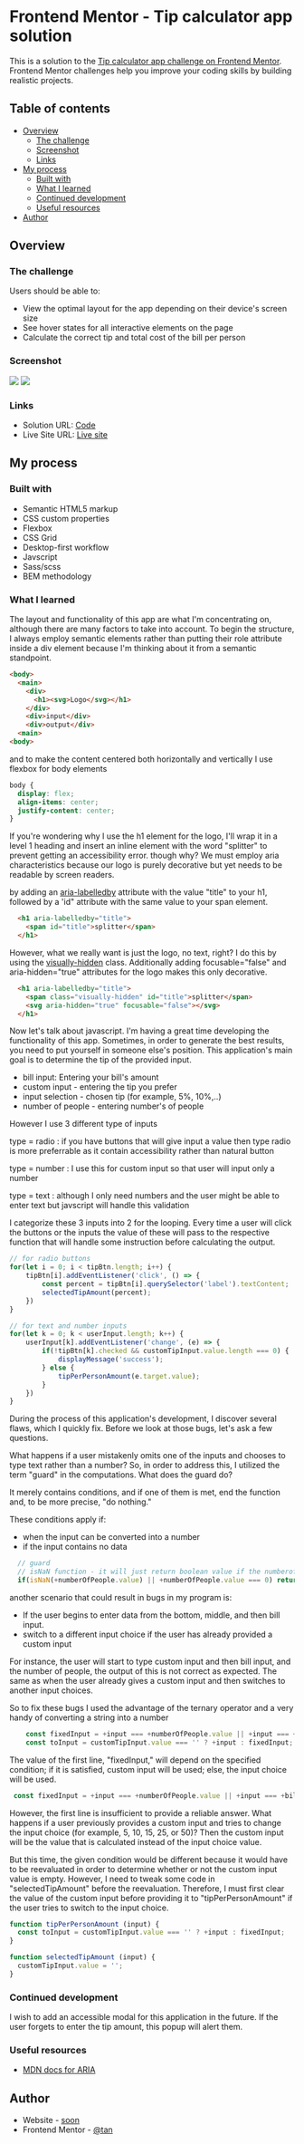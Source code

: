 # Frontend Mentor - Tip calculator app solution

This is a solution to the [Tip calculator app challenge on Frontend Mentor](https://www.frontendmentor.io/challenges/tip-calculator-app-ugJNGbJUX). Frontend Mentor challenges help you improve your coding skills by building realistic projects.

## Table of contents

- [Overview](#overview)
  - [The challenge](#the-challenge)
  - [Screenshot](#screenshot)
  - [Links](#links)
- [My process](#my-process)
  - [Built with](#built-with)
  - [What I learned](#what-i-learned)
  - [Continued development](#continued-development)
  - [Useful resources](#useful-resources)
- [Author](#author)


## Overview

### The challenge

Users should be able to:

- View the optimal layout for the app depending on their device's screen size
- See hover states for all interactive elements on the page
- Calculate the correct tip and total cost of the bill per person

### Screenshot

![](./screenshot/desktop.png)
![](./screenshot/mobile.png)


### Links

- Solution URL: [Code](https://github.com/tan911/Tip-calculator-app)
- Live Site URL: [Live site](https://tan911.github.io/Tip-calculator-app/)

## My process

### Built with

- Semantic HTML5 markup
- CSS custom properties
- Flexbox
- CSS Grid
- Desktop-first workflow
- Javscript
- Sass/scss
- BEM methodology


### What I learned

The layout and functionality of this app are what I'm concentrating on, although there are many factors to take into account. To begin the structure,
I always employ semantic elements rather than putting their role attribute inside a div element because I'm thinking about it from a semantic standpoint.

```html
<body>
  <main>
    <div>
      <h1><svg>Logo</svg></h1>
    </div>
    <div>input</div>
    <div>output</div>
  <main>
<body>
```
and to make the content centered both horizontally and vertically I use flexbox for body elements

```css
body {
  display: flex;
  align-items: center;
  justify-content: center;  
}
```
If you're wondering why I use the h1 element for the logo, I'll wrap it in a level 1 heading and insert an inline element with the word "splitter" to prevent getting an accessibility error. though why? We must employ aria characteristics because our logo is purely decorative but yet needs to be readable by screen readers. 

by adding an [aria-labelledby](https://developer.mozilla.org/en-US/docs/Web/Accessibility/ARIA/Attributes/aria-labelledby) attribute with the value "title" to your h1, followed by a 'id" attribute with the same value to your span element.

```html
  <h1 aria-labelledby="title">
    <span id="title">splitter</span>
  </h1>
```

However, what we really want is just the logo, no text, right? I do this by using the [visually-hidden](https://www.a11yproject.com/posts/how-to-hide-content/) class. Additionally adding focusable="false" and aria-hidden="true" attributes for the logo makes this only decorative.

```html
  <h1 aria-labelledby="title">
    <span class="visually-hidden" id="title">splitter</span>
    <svg aria-hidden="true" focusable="false"></svg>
  </h1>
```

Now let's talk about javascript. I'm having a great time developing the functionality of this app. Sometimes, in order to generate the best results, you need to put yourself in someone else's position. This application's main goal is to determine the tip of the provided input.

- bill input: Entering your bill's amount
- custom input - entering the tip you prefer
- input selection - chosen tip (for example, 5%, 10%,..)
- number of people - entering number's of people

However I use 3 different type of inputs 

type = radio : if you have buttons that will give input a value then type radio is more preferrable as it contain accessibility rather than natural button

type = number : I use this for custom input so that user will input only a number

type = text : although I only need numbers and the user might be able to enter text but javscript will handle this validation

I categorize these 3 inputs into 2 for the looping. Every time a user will click the buttons or the inputs the value of these will pass to the respective function that will handle some instruction before calculating the output.
```js
// for radio buttons
for(let i = 0; i < tipBtn.length; i++) {
    tipBtn[i].addEventListener('click', () => {
        const percent = tipBtn[i].querySelector('label').textContent;
        selectedTipAmount(percent);
    })
}

// for text and number inputs
for(let k = 0; k < userInput.length; k++) {
    userInput[k].addEventListener('change', (e) => {
        if(!tipBtn[k].checked && customTipInput.value.length === 0) {
            displayMessage('success');
        } else {
            tipPerPersonAmount(e.target.value);
        }   
    })
}
```

During the process of this application's development, I discover several flaws, which I quickly fix.
Before we look at those bugs, let's ask a few questions. 

What happens if a user mistakenly omits one of the inputs and chooses to type text rather than a number?
So, in order to address this, I utilized the term "guard" in the computations. What does the guard do? 

It merely contains conditions, and if one of them is met, end the function and, to be more precise, "do nothing." 

These conditions apply if:
- when the input can be converted into a number
- if the input contains no data 

```js
  // guard
  // isNaN function - it will just return boolean value if the numberofpeople is not a number, if it is then the value will be 'true' otherwise 'false'.  
  if(isNaN(+numberOfPeople.value) || +numberOfPeople.value === 0) return;
```
another scenario that could result in bugs in my program is:
- If the user begins to enter data from the bottom, middle, and then bill input.
- switch to a different input choice if the user has already provided a custom input 

For instance, the user will start to type custom input and then bill input, and the number of people, the output of this is not correct as expected. The same as when the user already gives a custom input and then switches to another input choices. 

So to fix these bugs I used the advantage of the ternary operator and a very handy of converting a string into a number
```js
    const fixedInput = +input === +numberOfPeople.value || +input === +billAmount.value ? +customTipInput.value : +input;  
    const toInput = customTipInput.value === '' ? +input : fixedInput;
```

The value of the first line, "fixedInput," will depend on the specified condition; if it is satisfied, custom input will be used; else, the input choice will be used.
```js
 const fixedInput = +input === +numberOfPeople.value || +input === +billAmount.value ? +customTipInput.value : +input;  
```

However, the first line is insufficient to provide a reliable answer.
What happens if a user previously provides a custom input and tries to change the input choice (for example, 5, 10, 15, 25, or 50)?
Then the custom input will be the value that is calculated instead of the input choice value. 

But this time, the given condition would be different because it would have to be reevaluated in order to determine whether or not the custom input value is empty.
However, I need to tweak some code in "selectedTipAmount" before the reevaluation.
Therefore, I must first clear the value of the custom input before providing it to "tipPerPersonAmount" if the user tries to switch to the input choice. 
```js
function tipPerPersonAmount (input) {
  const toInput = customTipInput.value === '' ? +input : fixedInput;
}

function selectedTipAmount (input) {
  customTipInput.value = '';
}
```

### Continued development

I wish to add an accessible modal for this application in the future.
If the user forgets to enter the tip amount, this popup will alert them. 

### Useful resources

- [MDN docs for ARIA](https://developer.mozilla.org/en-US/)

## Author

- Website - [soon](https://www.your-site.com)
- Frontend Mentor - [@tan](https://www.frontendmentor.io/profile/tan911)

